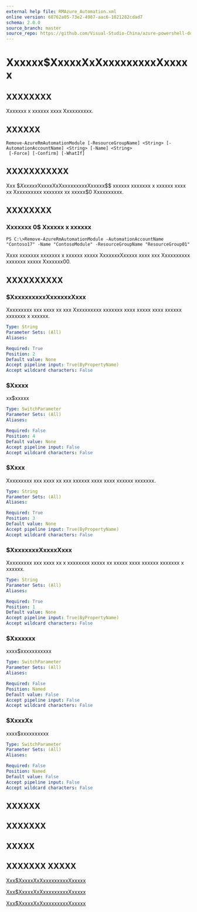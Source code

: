 ```yaml
---
external help file: RMAzure_Automation.xml
online version: 68762a05-73e2-4987-aac6-1021282cdad7
schema: 2.0.0
source_branch: master
source_repo: https://github.com/Visual-Studio-China/azure-powershell-docs-int
---
```


# Xxxxxx$XxxxxXxXxxxxxxxxxXxxxxx
## XXXXXXXX
Xxxxxxx x xxxxxx xxxx Xxxxxxxxxx.

## XXXXXX

```
Remove-AzureRmAutomationModule [-ResourceGroupName] <String> [-AutomationAccountName] <String> [-Name] <String>
 [-Force] [-Confirm] [-WhatIf]
```

## XXXXXXXXXXX
Xxx $$Xxxxxx$XxxxxXxXxxxxxxxxxXxxxxx$$ xxxxxx xxxxxxx x xxxxxx xxxx xx Xxxxxxxxxx xxxxxxx xx xxxxx$0 Xxxxxxxxxx.

## XXXXXXXX

### Xxxxxxx 0$ Xxxxxx x xxxxxx
```
PS C:\>Remove-AzureRmAutomationModule -AutomationAccountName "Contoso17" -Name "ContosoModule" -ResourceGroupName "ResourceGroup01"
```

Xxxx xxxxxxx xxxxxxx x xxxxxx xxxxx XxxxxxxXxxxxx xxxx xxx Xxxxxxxxxx xxxxxxx xxxxx Xxxxxxx00.

## XXXXXXXXXX

### $XxxxxxxxxxXxxxxxxXxxx
Xxxxxxxxx xxx xxxx xx xxx Xxxxxxxxxx xxxxxxx xxxx xxxxx xxxx xxxxxx xxxxxxx x xxxxxx.

```yaml
Type: String
Parameter Sets: (All)
Aliases: 

Required: True
Position: 2
Default value: None
Accept pipeline input: True(ByPropertyName)
Accept wildcard characters: False
```

### $Xxxxx
xx$xxxxx

```yaml
Type: SwitchParameter
Parameter Sets: (All)
Aliases: 

Required: False
Position: 4
Default value: None
Accept pipeline input: False
Accept wildcard characters: False
```

### $Xxxx
Xxxxxxxxx xxx xxxx xx xxx xxxxxx xxxx xxxx xxxxxx xxxxxxx.

```yaml
Type: String
Parameter Sets: (All)
Aliases: 

Required: True
Position: 3
Default value: None
Accept pipeline input: True(ByPropertyName)
Accept wildcard characters: False
```

### $XxxxxxxxXxxxxXxxx
Xxxxxxxxx xxx xxxx xx x xxxxxxxx xxxxx xx xxxxx xxxx xxxxxx xxxxxxx x xxxxxx.

```yaml
Type: String
Parameter Sets: (All)
Aliases: 

Required: True
Position: 1
Default value: None
Accept pipeline input: True(ByPropertyName)
Accept wildcard characters: False
```

### $Xxxxxxx
xxxx$xxxxxxxxxxx

```yaml
Type: SwitchParameter
Parameter Sets: (All)
Aliases: 

Required: False
Position: Named
Default value: False
Accept pipeline input: False
Accept wildcard characters: False
```

### $XxxxXx
xxxx$xxxxxxxxxx

```yaml
Type: SwitchParameter
Parameter Sets: (All)
Aliases: 

Required: False
Position: Named
Default value: False
Accept pipeline input: False
Accept wildcard characters: False
```

## XXXXXX

## XXXXXXX

## XXXXX

## XXXXXXX XXXXX

[Xxx$XxxxxXxXxxxxxxxxxXxxxxx](68762a05-73e2-4987-aac6-1021282cdad7)

[Xxx$XxxxxXxXxxxxxxxxxXxxxxx](0cfa1dd4-11f2-4eb6-a354-46bf4286d00f)

[Xxx$XxxxxXxXxxxxxxxxxXxxxxx](e47306c4-b17e-4651-8248-eb81ad448a17)


